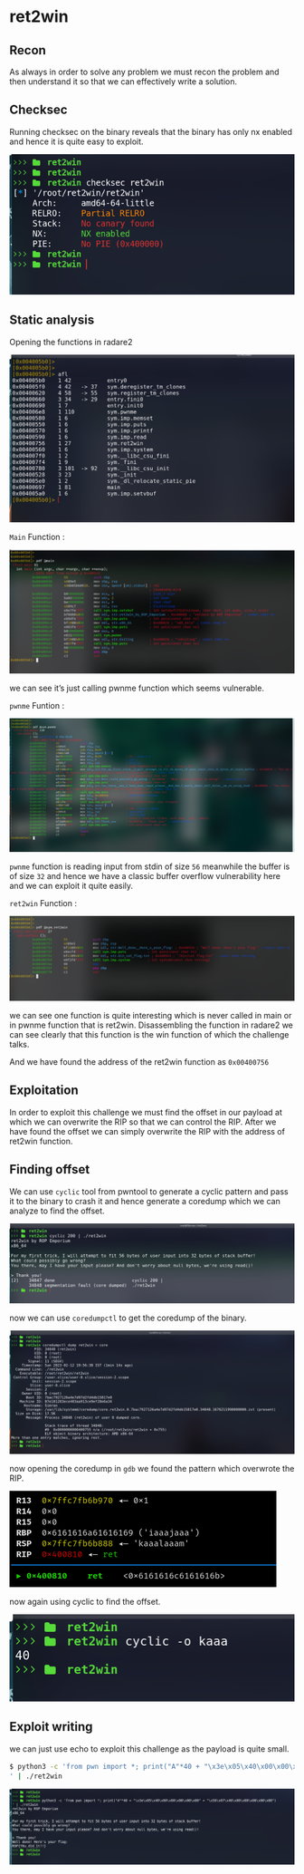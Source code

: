 # ret2win

## Recon
As always in order to solve any problem we must recon the problem and then understand it so that we can effectively write a solution.

## Checksec
Running checksec on the binary reveals that the binary has only nx enabled and hence it is quite easy to exploit.

![](photos/checksec.png)

## Static analysis
Opening the  functions in radare2 

![](photos/afl-wn.png)
 
 `Main` Function :
 
 ![](photos/pwn3.png)

we can see it’s just calling pwnme function which seems vulnerable.

`pwnme` Funtion :

![](photos/pwn5.png)

`pwnme` function is reading input from stdin of size `56` meanwhile the buffer is of size `32` and 
 hence we have a classic buffer overflow vulnerability here and we can exploit it quite easily.
 
 `ret2win` Function :
 
 ![](photos/pwn4.png)

we can see one function is quite interesting which is never called in main or in pwnme function that is ret2win.
Disassembling the function in radare2 we can see clearly that this function is the win function of which the challenge talks.

And we have found the address of the ret2win function as `0x00400756`

## Exploitation
In order to exploit this challenge we must find the offset in our payload at which we can overwrite the RIP 
so that we can control the RIP. After we have found the offset we can simply overwrite the RIP with the address of ret2win function.

## Finding offset

We can use `cyclic` tool from pwntool to generate a cyclic pattern and pass it to the binary to crash it 
and hence generate a coredump which we can analyze to find the offset.

![](photos/pwn-cyclic.png)

now we can use `coredumpctl` to get the coredump of the binary.

![](photos/coredump-pwn.png)

now opening the coredump in `gdb` we found the pattern which overwrote the RIP.

![](photos/pwn8.png)

now again using cyclic to find the offset.

![](photos/cylic-pattern.png)

## Exploit writing
we can just use echo to exploit this challenge as the payload is quite small.

```sh
$ python3 -c 'from pwn import *; print("A"*40 + "\x3e\x05\x40\x00\x00\x00\x00\x00" + "\x56\x07\x40\x00\x00\x00\x00\x00")
' | ./ret2win
```

![](photos/final-pwnn.png)
